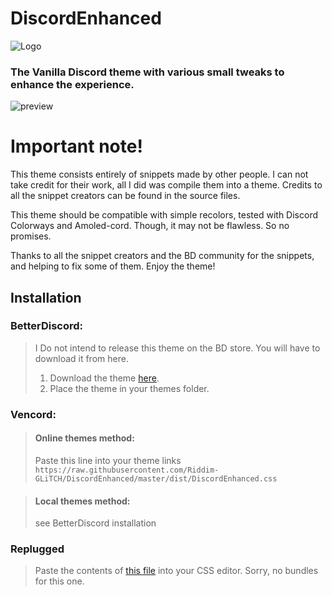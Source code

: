 [preview]: https://Riddim-GLiTCH.hacked-your.tech/content/cdn/qFVGiUrCQytO/DiscordCanary_TdVMvXkwx8.png
[logo]: https://Riddim-GLiTCH.hacked-your.tech/content/cdn/dTdNmeWuCxrP/Vesktop_lPqOUfS8I0.png

# DiscordEnhanced
![Logo][logo]
### The Vanilla Discord theme with various small tweaks to enhance the experience.

![preview][preview]
# Important note!
This theme consists entirely of snippets made by other people.
I can not take credit for their work, all I did was compile them into a theme.
Credits to all the snippet creators can be found in the source files.

This theme should be compatible with simple recolors, tested with Discord Colorways and Amoled-cord.
Though, it may not be flawless. So no promises.

Thanks to all the snippet creators and the BD community for the snippets, and helping to fix some of them.
Enjoy the theme!

## Installation
### BetterDiscord:
> I Do not intend to release this theme on the BD store. You will have to download it from here.
> 1. Download the theme [here](https://raw.githubusercontent.com/Riddim-GLiTCH/DiscordEnhanced/master/dist/DiscordEnhanced.theme.css).
> 2. Place the theme in your themes folder.

### Vencord:
> #### Online themes method:
> Paste this line into your theme links `https://raw.githubusercontent.com/Riddim-GLiTCH/DiscordEnhanced/master/dist/DiscordEnhanced.css`

> #### Local themes method:
> see BetterDiscord installation

### Replugged
> Paste the contents of [this file](https://raw.githubusercontent.com/Riddim-GLiTCH/DiscordEnhanced/master/dist/DiscordEnhanced.theme.css) into your CSS editor. Sorry, no bundles for this one.